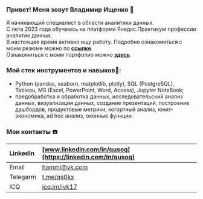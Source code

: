 ### Привет! Меня зовут **Владимир Ищенко** 👋
Я начинающий специалист в области аналитики данных.  
С лета 2023 года обучаюсь на платформе Янедкс.Практикум профессии аналитик данных.   
В настоящее время активно ищу работу. Подробно ознакомиться с моим резюме можно по **[ссылке](https://balashikha.hh.ru/resume/c8208cfaff0cd1c18b0039ed1f5136514d3950)**.  
Ознакомиться с моим портфолио можно **[здесь](https://github.com/qusoq/yandex_practicum)**.  

### Мой стек инструментов и навыков🔨:
- Python (pandas, seaborn, matplotlib, plotly), SQL (PostgreSQL), Tableau, MS (Excel, PowerPoint, Word, Access), Jupyter NoteBook;
- предобработка и обработка данных, исследовательский анализ данных, визуализация данных, создание презентаций, построение дашбордов, продуктовые метрики, когортный анализ, юнит-экономика, ad hoc анализ, оконные функции.

### Мои контакты ☎️

| LinkedIn | [www.linkedin.com/in/qusoq](https://linkedin.com/in/qusoq) |
| :---------------------- | :---------------------- |
| Email | hammi@vk.com |
| Telegarm | [t.me/qs0kx](https://t.me/qs0kx) |
| ICQ | [icq.im/ivk17](https://icq.im/ivk17) |


[]()

<!--
**qusoq/qusoq** is a ✨ _special_ ✨ repository because its `README.md` (this file) appears on your GitHub profile.

Here are some ideas to get you started:

- 🔭 I’m currently working on ...
- 🌱 I’m currently learning ...
- 👯 I’m looking to collaborate on ...
- 🤔 I’m looking for help with ...
- 💬 Ask me about ...
- 📫 How to reach me: ...
- 😄 Pronouns: ...
- ⚡ Fun fact: ...
-->
